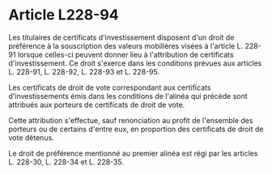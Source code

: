 # Article L228-94

Les titulaires de certificats d'investissement disposent d'un droit de préférence à la souscription des valeurs mobilières visées à l'article L. 228-91 lorsque celles-ci peuvent donner lieu à l'attribution de certificats d'investissement. Ce droit s'exerce dans les conditions prévues aux articles L. 228-91, L. 228-92, L. 228-93 et L. 228-95.

Les certificats de droit de vote correspondant aux certificats d'investissements émis dans les conditions de l'alinéa qui précède sont attribués aux porteurs de certificats de droit de vote.

Cette attribution s'effectue, sauf renonciation au profit de l'ensemble des porteurs ou de certains d'entre eux, en proportion des certificats de droit de vote détenus.

Le droit de préférence mentionné au premier alinéa est régi par les articles L. 228-30, L. 228-34 et L. 228-35.
